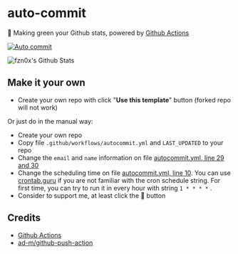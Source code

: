 # auto-commit

🌳 Making green your Github stats, powered by [Github Actions](https://github.com/features/actions)

[![Auto commit](https://github.com/fzn0x/auto-commit/workflows/Auto%20commit/badge.svg)](https://github.com/fzn0x/auto-commit/actions?query=workflow%3A%22Auto+commit%22)

![fzn0x's Github Stats](https://ghchart.rshah.org/fzn0x)

## Make it your own

- Create your own repo with click "**Use this template**" button (forked repo will not work)

Or just do in the manual way:

- Create your own repo
- Copy file `.github/workflows/autocommit.yml` and `LAST_UPDATED` to your repo
- Change the `email` and `name` information on file [autocommit.yml, line 29 and 30](https://github.com/fzn0x/auto-commit/blob/master/.github/workflows/autocommit.yml#L29)
- Change the scheduling time on file [autocommit.yml, line 10](https://github.com/fzn0x/auto-commit/blob/master/.github/workflows/autocommit.yml#L10). You can use [crontab.guru](https://crontab.guru/) if you are not familiar with the cron schedule string. For first time, you can try to run it in every hour with string `1 * * * *` .
- Consider to support me, at least click the 🌟 button

## Credits

- [Github Actions](https://github.com/features/actions)
- [ad-m/github-push-action](https://github.com/ad-m/github-push-action)

